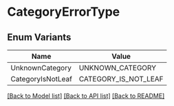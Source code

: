 # CategoryErrorType

## Enum Variants

| Name | Value |
|---- | -----|
| UnknownCategory | UNKNOWN_CATEGORY |
| CategoryIsNotLeaf | CATEGORY_IS_NOT_LEAF |


[[Back to Model list]](../README.md#documentation-for-models) [[Back to API list]](../README.md#documentation-for-api-endpoints) [[Back to README]](../README.md)


